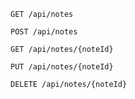 
    GET /api/notes
    
    POST /api/notes
    
    GET /api/notes/{noteId}
    
    PUT /api/notes/{noteId}
    
    DELETE /api/notes/{noteId}
